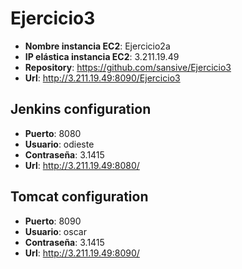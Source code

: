 # Ejercicio3

* **Nombre instancia EC2**: Ejercicio2a
* **IP elástica instancia EC2**: 3.211.19.49
* **Repository**: https://github.com/sansive/Ejercicio3
* **Url**: http://3.211.19.49:8090/Ejercicio3

## Jenkins configuration
* **Puerto**: 8080
* **Usuario**: odieste
* **Contraseña**: 3.1415
* **Url**: http://3.211.19.49:8080/

## Tomcat configuration
* **Puerto**: 8090
* **Usuario**: oscar
* **Contraseña**: 3.1415
* **Url**: http://3.211.19.49:8090/
